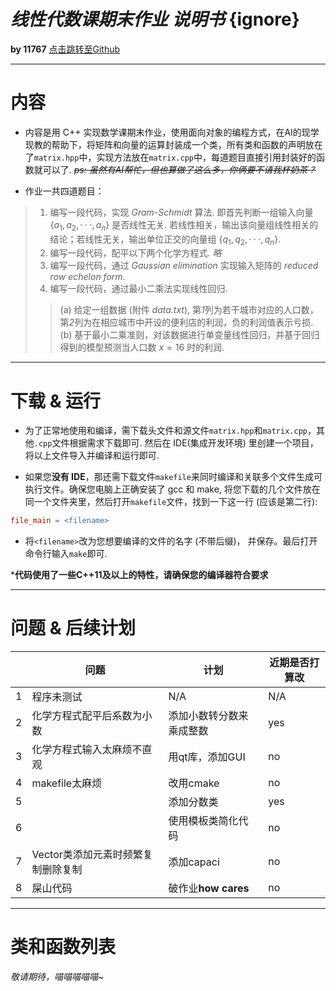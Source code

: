 # *线性代数课期末作业 说明书*<bar> {ignore}
**by 11767** [点击跳转至Github](https://github.com/Universal-Idiot/matrix-2025-spring-finial-assignment-SDSZ)
___
# 内容
- 内容是用 C++ 实现数学课期末作业，使用面向对象的编程方式，在AI的现学现教的帮助下，将矩阵和向量的运算封装成一个类，所有类和函数的声明放在了```matrix.hpp```中，实现方法放在```matrix.cpp```中，每道题目直接引用封装好的函数就可以了. 
~~*ps: 虽然有AI帮忙，但也算做了这么多，你俩要不请我杯奶茶？*~~ 

- 作业一共四道题目： 
>  1. 编写一段代码，实现 *Gram-Schmidt* 算法. 即首先判断一组输入向量 $\left\{a_{1}, a_{2}, · · · , a_{n} \right\}$ 是否线性无关. 若线性相关，输出该向量组线性相关的结论；若线性无关，输出单位正交的向量组 $\left\{q_{1}, q_{2}, · · · , q_{n} \right\}$.
> 2. 编写一段代码，配平以下两个化学方程式. 
> *略*
> 3. 编写一段代码，通过 *Gaussian elimination* 实现输入矩阵的 *reduced row echelon form*.
> 4. 编写一段代码，通过最小二乘法实现线性回归.
>> (a) 给定一组数据 (附件 *data.txt*), 第*1*列为若干城市对应的人口数，第*2*列为在相应城市中开设的便利店的利润，负的利润值表示亏损. 
>> (b) 基于最小二乘准则，对该数据进行单变量线性回归，并基于回归得到的模型预测当人口数 $x=16$ 时的利润.
___
# 下载 & 运行
- 为了正常地使用和编译，需下载头文件和源文件```matrix.hpp```和```matrix.cpp```，其他```.cpp```文件根据需求下载即可. 然后在 IDE(集成开发环境) 里创建一个项目，将以上文件导入并编译和运行即可. 

- 如果您**没有 IDE**，那还需下载文件`makefile`来同时编译和关联多个文件生成可执行文件。确保您电脑上正确安装了 gcc 和 make, 将您下载的几个文件放在同一个文件夹里，然后打开`makefile`文件，找到一下这一行 (应该是第二行): 

```makefile
file_main = <filename>
```
- 将`<filename>`改为您想要编译的文件的名字 (不带后缀)， 并保存。最后打开命令行输入`make`即可. 

***代码使用了一些C++11及以上的特性，请确保您的编译器符合要求**
___
# 问题 & 后续计划 
||问题|计划|近期是否打算改|
|---|---|---|---|
|1|程序未测试|N/A|N/A|
|2|化学方程式配平后系数为小数|添加小数转分数来乘成整数|yes|
|3|化学方程式输入太麻烦不直观|用qt库，添加GUI|no|
|4|makefile太麻烦|改用cmake|no|
|5||添加分数类|yes|
|6||使用模板类简化代码|no|
|7|Vector类添加元素时频繁复制删除复制|添加capaci|no|
|8|屎山代码|破作业**how cares**|no|

___
# 类和函数列表
*敬请期待，喵喵喵喵喵~*